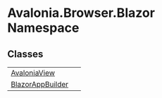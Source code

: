 # Avalonia.Browser.Blazor Namespace






## Classes
<table>
<tr>
<td><a href="T_Avalonia_Browser_Blazor_AvaloniaView">AvaloniaView</a></td>
<td> </td>
</tr>
<tr>
<td><a href="T_Avalonia_Browser_Blazor_BlazorAppBuilder">BlazorAppBuilder</a></td>
<td> </td>
</tr>
</table>